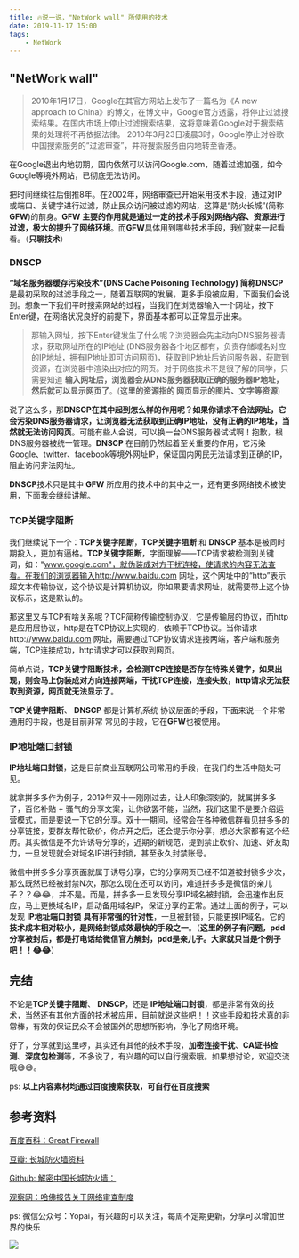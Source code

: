 ```yaml
---
title: 🔥说一说，"NetWork wall" 所使用的技术
date: 2019-11-17 15:00
tags: 
    - NetWork
---
```


## "NetWork wall"

> 2010年1月17日，Google在其官方网站上发布了一篇名为《A new approach to China》的博文，在博文中，Google官方透露，将停止过滤搜索结果。在国内市场上停止过滤搜索结果，这将意味着Google对于搜索结果的处理将不再依据法律。
> 2010年3月23日凌晨3时，Google停止对谷歌中国搜索服务的“过滤审查”，并将搜索服务由内地转至香港。

在Google退出内地初期，国内依然可以访问Google.com，随着过滤加强，如今Google等境外网站，已彻底无法访问。

把时间继续往后倒推8年。在2002年，网络审查已开始采用技术手段，通过对IP或端口、关键字进行过滤，防止民众访问被过滤的网站，这算是“防火长城”(简称**GFW**)的前身。**GFW 主要的作用就是通过一定的技术手段对网络内容、资源进行过滤，极大的提升了网络环境**。而**GFW**具体用到哪些技术手段，我们就来一起看看。（**只聊技术**）

### DNSCP

**“域名服务器缓存污染技术”(DNS Cache Poisoning Technology) 简称DNSCP** 是最初采取的过滤手段之一，随着互联网的发展，更多手段被应用，下面我们会说到。想象一下我们平时搜索网站的过程，当我们在浏览器输入一个网址，按下Enter键，在网络状况良好的前提下，界面基本都可以正常显示出来。

> 那输入网址，按下Enter键发生了什么呢？浏览器会先主动向DNS服务器请求，获取网址所在的IP地址 (DNS服务器各个地区都有，负责存储域名对应的IP地址，拥有IP地址即可访问网页)，获取到IP地址后访问服务器，获取到资源，在浏览器中渲染出对应的网页。对于网络技术不是很了解的同学，只需要知道
**输入网址后，浏览器会从DNS服务器获取正确的服务器IP地址，然后就可以显示网页了**。(**这里的资源指的 网页显示的图片、文字等资源**)

说了这么多，那**DNSCP在其中起到怎么样的作用呢？如果你请求不合法网址，它会污染DNS服务器请求，让浏览器无法获取到正确IP地址，没有正确的IP地址，当然就无法访问网页**。可能有些人会说，可以换一台DNS服务器试试啊！抱歉，根DNS服务器被统一管理。**DNSCP** 在目前仍然起着至关重要的作用，它污染Google、twitter、facebook等境外网址IP，保证国内网民无法请求到正确的IP，阻止访问非法网址。

**DNSCP**技术只是其中 **GFW** 所应用的技术中的其中之一，还有更多网络技术被使用，下面我会继续讲解。

### TCP关键字阻断

我们继续说下一个：**TCP关键字阻断**，**TCP关键字阻断** 和 **DNSCP** 基本是被同时期投入，更加有逼格。**TCP关键字阻断**，字面理解——TCP请求被检测到关键词，如："www.google.com"，就伪装成对方干扰连接，使请求的内容无法查看。在我们的浏览器输入http://www.baidu.com 网址，这个网址中的“http”表示超文本传输协议，这个协议是计算机协议，你如果要请求网址，就需要带上这个协议标示，这是默认的。

那这里又与TCP有啥关系呢？TCP简称传输控制协议，它是传输层的协议，而http是应用层协议，http是在TCP协议上实现的，依赖于TCP协议。当你请求http://www.baidu.com 网址，需要通过TCP协议请求连接两端，客户端和服务端，TCP连接成功，http请求才可以获取到网页。

简单点说，**TCP关键字阻断技术，会检测TCP连接是否存在特殊关键字，如果出现，则会马上伪装成对方向连接两端，干扰TCP连接，连接失败，http请求无法获取到资源，网页就无法显示了**。

**TCP关键字阻断**、 **DNSCP** 都是计算机系统 协议层面的手段，下面来说一个非常通用的手段，也是目前非常 常见的手段，它在**GFW**也被使用。

### IP地址端口封锁

**IP地址端口封锁**，这是目前商业互联网公司常用的手段，在我们的生活中随处可见。

就拿拼多多作为例子，2019年双十一刚刚过去，让人印象深刻的，就属拼多多了，百亿补贴 + 骚气的分享文案，让你欲罢不能，当然，我们这里不是要介绍运营模式，而是要说一下它的分享。双十一期间，经常会在各种微信群看见拼多多的 分享链接，要群友帮忙砍价，你点开之后，还会提示你分享，想必大家都有这个经历。其实微信是不允许诱导分享的，近期的新规范，提到禁止砍价、加速、好友助力，一旦发现就会对域名IP进行封锁，甚至永久封禁账号。

微信中拼多多分享页面就属于诱导分享，它的分享网页已经不知道被封锁多少次，那么既然已经被封禁N次，那怎么现在还可以访问，难道拼多多是微信的亲儿子？？😂😂，并不是。而是，拼多多一旦发现分享IP域名被封锁，会迅速作出反应，马上更换域名IP，启动备用域名IP，保证分享的正常。通过上面的例子，可以发现 **IP地址端口封锁** **具有非常强的针对性**，一旦被封锁，只能更换IP域名。它的**技术成本相对较小，是网络封锁成效最快的手段之一**。（**这里的例子有问题，pdd分享被封后，都是打电话给微信官方解封，pdd是亲儿子。大家就只当是个例子吧！！😂😂**）

## 完结

不论是**TCP关键字阻断**、 **DNSCP**，还是 **IP地址端口封锁**，都是非常有效的技术，当然还有其他方面的技术被应用，目前就说这些吧！！这些手段和技术真的非常棒，有效的保证民众不会被国外的思想所影响，净化了网络环境。

好了，分享就到这里啰，其实还有其他的技术手段，**加密连接干扰**、**CA证书检测**、**深度包检测**等，不多说了，有兴趣的可以自行搜索哦。如果想讨论，欢迎交流哦😄😄。

ps: **以上内容素材均通过百度搜索获取，可自行在百度搜索**

## 参考资料

[百度百科：Great Firewall](https://baike.baidu.com/item/Great%20Firewall?fromtitle=%E9%98%B2%E7%81%AB%E9%95%BF%E5%9F%8E&fromid=17968000#reference-[2]-987882-wrap)

[豆瓣: 长城防火墙资料](https://www.douban.com/note/702674531/)

[Github: 解密中国长城防火墙：](https://github.com/ckjbug/Hacking/blob/master/Dark%20Web/What%20is%20GWF%3F.md)

[观察网：哈佛报告关于网络审查制度](https://www.guancha.cn/JinJiaLi/2013_10_24_180848.shtml)

ps: 微信公众号：Yopai，有兴趣的可以关注，每周不定期更新，分享可以增加世界的快乐

![](/webChat1.png)
